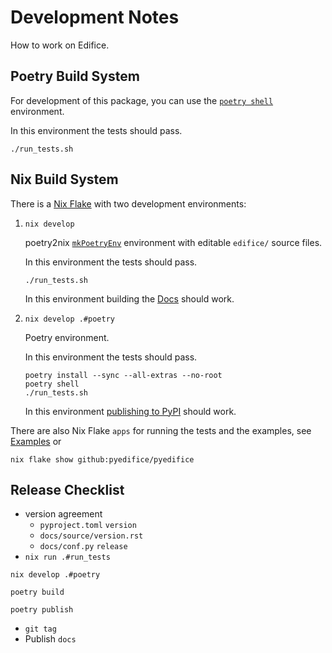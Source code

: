 # Development Notes

How to work on Edifice.

## Poetry Build System

For development of this package, you can use the
[`poetry shell`](https://python-poetry.org/docs/cli#shell) environment.

In this environment the tests should pass.

    ./run_tests.sh

## Nix Build System

There is a [Nix Flake](https://nixos.wiki/wiki/Flakes) with
two development environments:

1. `nix develop`

   poetry2nix [`mkPoetryEnv`](https://github.com/nix-community/poetry2nix#mkpoetryenv)
   environment with editable `edifice/` source files.

   In this environment the tests should pass.

       ./run_tests.sh

   In this environment building the [Docs](docs) should work.

2. `nix develop .#poetry`

   Poetry environment.

   In this environment the tests should pass.

       poetry install --sync --all-extras --no-root
       poetry shell
       ./run_tests.sh

   In this environment
   [publishing to PyPI](https://python-poetry.org/docs/libraries/#publishing-to-pypi)
   should work.

There are also Nix Flake `apps` for running the tests and the examples, see
[Examples](https://pyedifice.github.io/examples.html) or

```
nix flake show github:pyedifice/pyedifice
```
## Release Checklist

- version agreement
   - `pyproject.toml` `version`
   - `docs/source/version.rst`
   - `docs/conf.py` `release`
- `nix run .#run_tests`

```
nix develop .#poetry
```

```
poetry build
```

```
poetry publish
```

- `git tag`
- Publish `docs`
